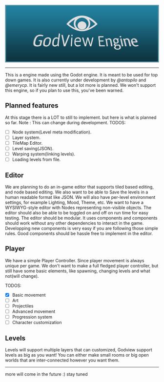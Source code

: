 ![](/docs/GodViewBanner.png)

----

This is a engine made using the Godot engine. It is meant to be used for top down games. It is also currently under development by *@antopilo* and *@emerycp*. It is fairly new still, but a lot more is planned. We won't support this engine, so if you plan to use this, you've been warned.

## Planned features

At this stage there is a LOT to still to implement. but here is what is planned so far. Note : This can change during development.
TODOS:
- [ ] Node system(Level meta modification).
- [ ] Layer system.
- [ ] TileMap Editor.
- [ ] Level saving(JSON).
- [ ] Warping system(linking levels).
- [ ] Loading levels from file.

## Editor
We are planning to do an in-game editor that supports tiled based editing, and node based editing. We also want to be able to Save the levels in a human readable format like JSON. We will also have per-level environment settings, for example Lighting, Mood, Theme, etc.
We want to have a WYSIWYG-style editor with Nodes representing non-visible objects. The editor should also be able to be toggled on and off on run time for easy testing. The editor should be modular. It uses components and components should work without any other dependencies to interact in the game. Developping new components is very easy if you are following those simple rules. Good components should be hassle free to implement in the editor.

## Player

We have a simple Player Controller. Since player movement is always unique per game. We don't want to make a full fledged player controller, but still have some basic elements, like spawning, changing levels and what not(will change).

TODOS:
- [X] Basic movement
- [ ] Art
- [ ] Projectiles
- [ ] Advanced movement
- [ ] Progression system
- [ ] Character customization

## Levels

Levels will support multiple layers that can customized, Godview support levels as big as you want! You can either make small rooms or big open worlds that are inter-connected however you want them.

----

more will come in the future :) stay tuned
